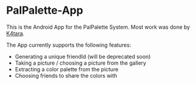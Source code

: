 # PalPalette-App
This is the Android App for the PalPalette System. Most work was done by [K4tara](https://github.com/K4tara).

The App currently supports the following features:
- Generating a unique friendId (will be deprecated soon)
- Taking a picture / choosing a picture from the gallery
- Extracting a color palette from the picture
- Choosing friends to share the colors with
